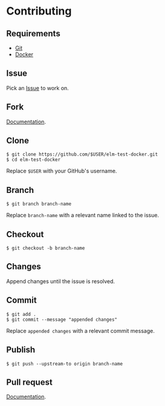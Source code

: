 # Contributing

## Requirements

- [Git](https://git-scm.com/)
- [Docker](https://www.docker.com/)

## Issue

Pick an [Issue](https://github.com/aminnairi/elm-test-docker/issues) to work on.

## Fork

[Documentation](https://help.github.com/en/github/getting-started-with-github/fork-a-repo).

## Clone

```console
$ git clone https://github.com/$USER/elm-test-docker.git
$ cd elm-test-docker
```

Replace `$USER` with your GitHub's username.

## Branch

```console
$ git branch branch-name
```

Replace `branch-name` with a relevant name linked to the issue.

## Checkout

```console
$ git checkout -b branch-name
```

## Changes

Append changes until the issue is resolved.

## Commit

```console
$ git add .
$ git commit --message "appended changes"
```

Replace `appended changes` with a relevant commit message.

## Publish

```console
$ git push --upstream-to origin branch-name
```

## Pull request

[Documentation](https://help.github.com/en/github/collaborating-with-issues-and-pull-requests/creating-a-pull-request).
